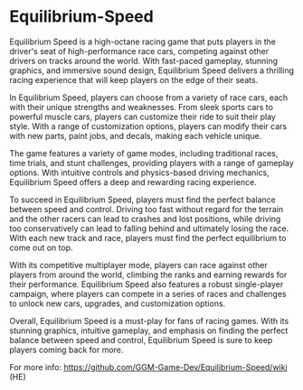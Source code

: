 # Equilibrium-Speed
Equilibrium Speed is a high-octane racing game that puts players in the driver's seat of high-performance race cars, competing against other drivers on tracks around the world. With fast-paced gameplay, stunning graphics, and immersive sound design, Equilibrium Speed delivers a thrilling racing experience that will keep players on the edge of their seats.

In Equilibrium Speed, players can choose from a variety of race cars, each with their unique strengths and weaknesses. From sleek sports cars to powerful muscle cars, players can customize their ride to suit their play style. With a range of customization options, players can modify their cars with new parts, paint jobs, and decals, making each vehicle unique.

The game features a variety of game modes, including traditional races, time trials, and stunt challenges, providing players with a range of gameplay options. With intuitive controls and physics-based driving mechanics, Equilibrium Speed offers a deep and rewarding racing experience.

To succeed in Equilibrium Speed, players must find the perfect balance between speed and control. Driving too fast without regard for the terrain and the other racers can lead to crashes and lost positions, while driving too conservatively can lead to falling behind and ultimately losing the race. With each new track and race, players must find the perfect equilibrium to come out on top.

With its competitive multiplayer mode, players can race against other players from around the world, climbing the ranks and earning rewards for their performance. Equilibrium Speed also features a robust single-player campaign, where players can compete in a series of races and challenges to unlock new cars, upgrades, and customization options.

Overall, Equilibrium Speed is a must-play for fans of racing games. With its stunning graphics, intuitive gameplay, and emphasis on finding the perfect balance between speed and control, Equilibrium Speed is sure to keep players coming back for more.

For more info: https://github.com/GGM-Game-Dev/Equilibrium-Speed/wiki (HE)
